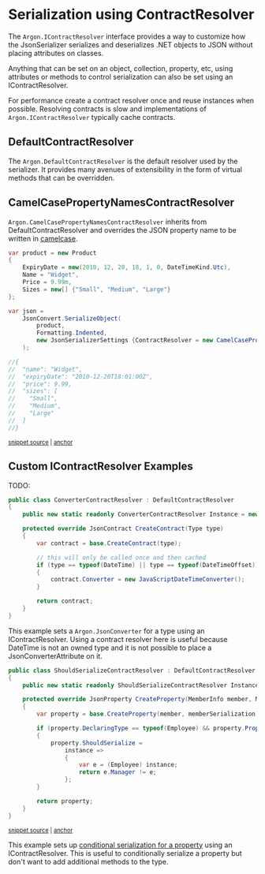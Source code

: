 # Serialization using ContractResolver

The `Argon.IContractResolver` interface provides a way to customize how the JsonSerializer serializes and deserializes .NET objects to JSON without placing attributes on classes.

Anything that can be set on an object, collection, property, etc, using attributes or methods to control serialization can also be set using an IContractResolver.

For performance create a contract resolver once and reuse instances when possible. Resolving contracts is slow and implementations of `Argon.IContractResolver` typically cache contracts.


## DefaultContractResolver

The `Argon.DefaultContractResolver` is the default resolver used by the serializer. It provides many avenues of extensibility in the form of virtual methods that can be overridden.


## CamelCasePropertyNamesContractResolver

`Argon.CamelCasePropertyNamesContractResolver` inherits from DefaultContractResolver and overrides the JSON property name to be written in [camelcase](http://en.wikipedia.org/wiki/CamelCase).

<!-- snippet: ContractResolver -->
<a id='snippet-contractresolver'></a>
```cs
var product = new Product
{
    ExpiryDate = new(2010, 12, 20, 18, 1, 0, DateTimeKind.Utc),
    Name = "Widget",
    Price = 9.99m,
    Sizes = new[] {"Small", "Medium", "Large"}
};

var json =
    JsonConvert.SerializeObject(
        product,
        Formatting.Indented,
        new JsonSerializerSettings {ContractResolver = new CamelCasePropertyNamesContractResolver()}
    );

//{
//  "name": "Widget",
//  "expiryDate": "2010-12-20T18:01:00Z",
//  "price": 9.99,
//  "sizes": [
//    "Small",
//    "Medium",
//    "Large"
//  ]
//}
```
<sup><a href='/src/ArgonTests/Documentation/SerializationTests.cs#L524-L552' title='Snippet source file'>snippet source</a> | <a href='#snippet-contractresolver' title='Start of snippet'>anchor</a></sup>
<!-- endSnippet -->


## Custom IContractResolver Examples

TODO:
```cs
public class ConverterContractResolver : DefaultContractResolver
{
    public new static readonly ConverterContractResolver Instance = new();

    protected override JsonContract CreateContract(Type type)
    {
        var contract = base.CreateContract(type);

        // this will only be called once and then cached
        if (type == typeof(DateTime) || type == typeof(DateTimeOffset))
        {
            contract.Converter = new JavaScriptDateTimeConverter();
        }

        return contract;
    }
}
```

This example sets a `Argon.JsonConverter` for a type using an IContractResolver. Using a contract resolver here is useful because DateTime is not an owned type and it is not possible to place a JsonConverterAttribute on it.

<!-- snippet: ShouldSerializeContractResolver -->
<a id='snippet-shouldserializecontractresolver'></a>
```cs
public class ShouldSerializeContractResolver : DefaultContractResolver
{
    public new static readonly ShouldSerializeContractResolver Instance = new();

    protected override JsonProperty CreateProperty(MemberInfo member, MemberSerialization memberSerialization)
    {
        var property = base.CreateProperty(member, memberSerialization);

        if (property.DeclaringType == typeof(Employee) && property.PropertyName == "Manager")
        {
            property.ShouldSerialize =
                instance =>
                {
                    var e = (Employee) instance;
                    return e.Manager != e;
                };
        }

        return property;
    }
}
```
<sup><a href='/src/ArgonTests/Documentation/ConditionalPropertiesTests.cs#L13-L37' title='Snippet source file'>snippet source</a> | <a href='#snippet-shouldserializecontractresolver' title='Start of snippet'>anchor</a></sup>
<!-- endSnippet -->

This example sets up [conditional serialization for a property](ConditionalProperties) using an IContractResolver. This is useful to conditionally serialize a property but don't want to add additional methods to the type.
